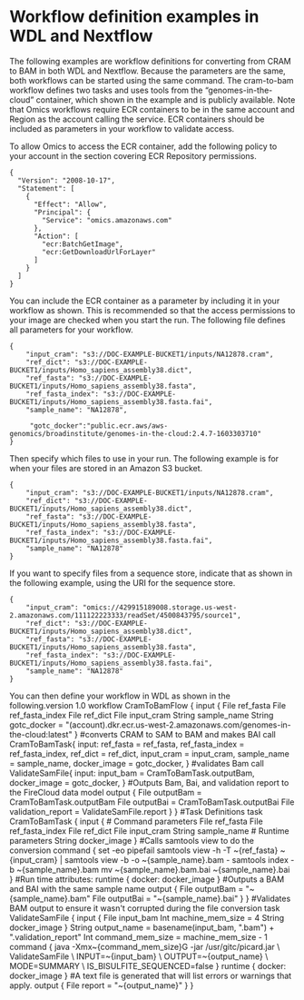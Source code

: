 # Workflow definition examples in WDL and Nextflow<a name="workflow-definition-examples"></a>

The following examples are workflow definitions for converting from CRAM to BAM in both WDL and Nextflow\. Because the parameters are the same, both workflows can be started using the same command\. The cram\-to\-bam workflow defines two tasks and uses tools from the “genomes\-in\-the\-cloud” container, which shown in the example and is publicly available\. Note that Omics workflows require ECR containers to be in the same account and Region as the account calling the service\. ECR containers should be included as parameters in your workflow to validate access\. 

To allow Omics to access the ECR container, add the following policy to your account in the section covering ECR Repository permissions\. 

```
{
  "Version": "2008-10-17",
  "Statement": [
    {
      "Effect": "Allow",
      "Principal": {
        "Service": "omics.amazonaws.com"
      },
      "Action": [
        "ecr:BatchGetImage",
        "ecr:GetDownloadUrlForLayer"
      ]
    }
  ]
}
```

You can include the ECR container as a parameter by including it in your workflow as shown\. This is recommended so that the access permissions to your image are checked when you start the run\. The following file defines all parameters for your workflow\. 

```
{
    "input_cram": "s3://DOC-EXAMPLE-BUCKET1/inputs/NA12878.cram",
    "ref_dict": "s3://DOC-EXAMPLE-BUCKET1/inputs/Homo_sapiens_assembly38.dict",
    "ref_fasta": "s3://DOC-EXAMPLE-BUCKET1/inputs/Homo_sapiens_assembly38.fasta",
    "ref_fasta_index": "s3://DOC-EXAMPLE-BUCKET1/inputs/Homo_sapiens_assembly38.fasta.fai",
    "sample_name": "NA12878",

     "gotc_docker":"public.ecr.aws/aws-genomics/broadinstitute/genomes-in-the-cloud:2.4.7-1603303710"
}
```

Then specify which files to use in your run\. The following example is for when your files are stored in an Amazon S3 bucket\.

```
{
    "input_cram": "s3://DOC-EXAMPLE-BUCKET1/inputs/NA12878.cram",
    "ref_dict": "s3://DOC-EXAMPLE-BUCKET1/inputs/Homo_sapiens_assembly38.dict",
    "ref_fasta": "s3://DOC-EXAMPLE-BUCKET1/inputs/Homo_sapiens_assembly38.fasta",
    "ref_fasta_index": "s3://DOC-EXAMPLE-BUCKET1/inputs/Homo_sapiens_assembly38.fasta.fai",
    "sample_name": "NA12878"
}
```

If you want to specify files from a sequence store, indicate that as shown in the following example, using the URI for the sequence store\.

```
{
    "input_cram": "omics://429915189008.storage.us-west-2.amazonaws.com/111122223333/readSet/4500843795/source1",
    "ref_dict": "s3://DOC-EXAMPLE-BUCKET1/inputs/Homo_sapiens_assembly38.dict",
    "ref_fasta": "s3://DOC-EXAMPLE-BUCKET1/inputs/Homo_sapiens_assembly38.fasta",
    "ref_fasta_index": "s3://DOC-EXAMPLE-BUCKET1/inputs/Homo_sapiens_assembly38.fasta.fai",
    "sample_name": "NA12878"
}
```

You can then define your workflow in WDL as shown in the following\.version 1\.0 workflow CramToBamFlow \{ input \{ File ref\_fasta File ref\_fasta\_index File ref\_dict File input\_cram String sample\_name String gotc\_docker = "\(account\)\.dkr\.ecr\.us\-west\-2\.amazonaws\.com/genomes\-in\-the\-cloud:latest" \} \#converts CRAM to SAM to BAM and makes BAI call CramToBamTask\{ input: ref\_fasta = ref\_fasta, ref\_fasta\_index = ref\_fasta\_index, ref\_dict = ref\_dict, input\_cram = input\_cram, sample\_name = sample\_name, docker\_image = gotc\_docker, \} \#validates Bam call ValidateSamFile\{ input: input\_bam = CramToBamTask\.outputBam, docker\_image = gotc\_docker, \} \#Outputs Bam, Bai, and validation report to the FireCloud data model output \{ File outputBam = CramToBamTask\.outputBam File outputBai = CramToBamTask\.outputBai File validation\_report = ValidateSamFile\.report \} \} \#Task Definitions task CramToBamTask \{ input \{ \# Command parameters File ref\_fasta File ref\_fasta\_index File ref\_dict File input\_cram String sample\_name \# Runtime parameters String docker\_image \} \#Calls samtools view to do the conversion command \{ set \-eo pipefail samtools view \-h \-T \~\{ref\_fasta\} \~\{input\_cram\} \| samtools view \-b \-o \~\{sample\_name\}\.bam \- samtools index \-b \~\{sample\_name\}\.bam mv \~\{sample\_name\}\.bam\.bai \~\{sample\_name\}\.bai \} \#Run time attributes: runtime \{ docker: docker\_image \} \#Outputs a BAM and BAI with the same sample name output \{ File outputBam = "\~\{sample\_name\}\.bam" File outputBai = "\~\{sample\_name\}\.bai" \} \} \#Validates BAM output to ensure it wasn't corrupted during the file conversion task ValidateSamFile \{ input \{ File input\_bam Int machine\_mem\_size = 4 String docker\_image \} String output\_name = basename\(input\_bam, "\.bam"\) \+ "\.validation\_report" Int command\_mem\_size = machine\_mem\_size \- 1 command \{ java \-Xmx\~\{command\_mem\_size\}G \-jar /usr/gitc/picard\.jar \\ ValidateSamFile \\ INPUT=\~\{input\_bam\} \\ OUTPUT=\~\{output\_name\} \\ MODE=SUMMARY \\ IS\_BISULFITE\_SEQUENCED=false \} runtime \{ docker: docker\_image \} \#A text file is generated that will list errors or warnings that apply\. output \{ File report = "\~\{output\_name\}" \} \} 